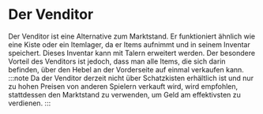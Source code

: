 # Der Venditor
Der Venditor ist eine Alternative zum Marktstand. Er funktioniert ähnlich wie eine Kiste oder ein Itemlager, da er Items aufnimmt und in seinem Inventar speichert. Dieses Inventar kann mit Talern erweitert werden.
Der besondere Vorteil des Venditors ist jedoch, dass man alle Items, die sich darin befinden, über den Hebel an der Vorderseite auf einmal verkaufen kann.
:::note
Da der Venditor derzeit nicht über Schatzkisten erhältlich ist und nur zu hohen Preisen von anderen Spielern verkauft wird, wird empfohlen, stattdessen den Marktstand zu verwenden, um Geld am effektivsten zu verdienen.
:::